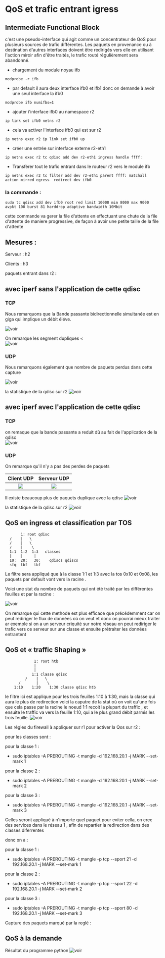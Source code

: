 # QoS et trafic entrant igress


## Intermediate Functional Block

c'est une pseudo-interface qui agit comme un concentrateur de QoS pour plusieurs sources de trafic différentes. Les paquets en provenance ou à destination d'autres interfaces doivent être redirigés vers elle en utilisant l'action miroir afin d'être traités, le trafic routé régulièrement sera abandonné.


 - chargement du module noyau ifb

 ```modprobe -r ifb```
 - par default il aura deux interface ifb0 et  ifb1 donc on demande à avoir une seul interface la ifb0

 ```modprobe ifb numifbs=1```

 - ajouter i'interface ifb0 au namespace r2

 ```ip link set ifb0 netns r2```

 - cela va activer l'interface ifb0 qui est sur r2

 ```ip netns exec r2 ip link set ifb0 up```

 - créer une entrée sur interface externe r2-eth1

 ```ip netns exec r2 tc qdisc add dev r2-eth1 ingress handle ffff:```

 - Transférer tout le trafic entrant dans le routeur r2  vers le module ifb

 ```ip netns exec r2 tc filter add dev r2-eth1 parent ffff: matchall action mirred egress  redirect dev ifb0```





### la commande :

```sudo tc qdisc add dev ifb0 root red limit 10000 min 8000 max 9000 avpkt 100 burst 81 harddrop adaptive bandwidth 10Mbit```

cette commande va gerer la file d'attente en effectuant une chute de la file d'attente de maniere progressive, de façon
à avoir une petite taille de la file d'attente



## Mesures :

Serveur : h2

Clients : h3

paquets entrant dans r2 :


## avec iperf sans l'application de cette qdisc


### TCP

Nous remarquons que la Bande passante bidirectionnelle simultanée est en giga qui implique un débit éléve.

![voir](img/TCPSans.png)

On remarque les segment dupliques <   
![voir](img/DuplicateTCPSans.png)

### UDP
Nous remarquons également que nombre de paquets perdus dans cette capture

![voir](img/UDPSansServer.png)

la statistique de la qdisc sur r2
![voir](img/Stat.png)


## avec iperf avec l'application de cette qdisc


### TCP
on remaque que la bande passante a reduit dû au fait de l'application de la qdisc  
![voir](img/TCPAvec.png "Client tcp sans l'application de la qdisc red")


### UDP

On remarque qu'il n'y a pas des perdes de paquets

Client UDP           |  Serveur UDP
:-------------------------:|:-------------------------:
![](img/ClientUDPAvec.png)  |  ![](img/UDPServerAvec.png)



Il existe beaucoup plus de paquets duplique avec la qdisc
![voir](img/DuliTCP.png "Serveur tcp sans l'application de la qdisc red")


la statistique de la qdisc sur r2
![voir](img/statAvec.png "Client tcp sans l'application de la qdisc red")


## QoS en ingress et classification par TOS


           1: root qdisc
      /    |   \
      /    |   \
      /    |    \
      1:1  1:2  1:3   classes
      |    |     |
      10:  20:   30:    qdiscs qdiscs
      sfq  tbf   tbf

Le filtre sera appliqué que à la classe 1:1 et 1:3 avec la tos 0x10 et 0x08, les
paquets par default vont vers la racine .

Voici une stat du nombre de paquets qui ont été traité par les différentes feuilles et par la racine :

![voir](img/statingress.png "Client tcp sans l'application de la qdisc red")


On remarque qui cette methode est plus efficace que précédemment  car on peut rediriger le flux de données où on veut et donc on pourrai mieux traiter ar exemple si on a un serveur criquité sur notre réseau on peut rediriger le trafic vers ce serveur sur une classe et ensuite prétraiter les données entrantent



## QoS et « traffic Shaping »


                 1: root htb
                 |
                 |
                1:1 classe qdisc
             /    |   \
          /       |    \
        1:10    1:20    1:30 classe qdisc htb


le filtre ici est applique pour les trois feuilles 1:10 à 1:30, mais la classe qui aura le plus de redirection
voici la caputre de la stat où on voit qu'une fois que cela passe par  la racine le  noeud 1:1 recoit la plupart du traffic , et ensuite le traffic va vers la feuille 1:10,
qui a le plus grand débit parmis les trois feuille.
![voir](img/Qos.png "Client tcp sans l'application de la qdisc red")



Les régles du firewall à appliquer sur r1 pour activer la Qos sur r2 :

pour les classes sont :

pour la classe 1 :
- sudo iptables -A PREROUTING -t mangle -d 192.168.20.1 -j MARK --set-mark 1

pour la classe 2 :
- sudo iptables -A PREROUTING -t mangle -d 192.168.20.1 -j MARK --set-mark 2

pour la classe 3 :
- sudo iptables -A PREROUTING -t mangle -d 192.168.20.1 -j MARK --set-mark 3

Celles seront appliqué à n'importe quel paquet pour eviter cella, on cree des services
dans le réseau 1 , afin de repartier la redirection dans des classes diferrentes

donc on a :

pour la classe 1 :
- sudo iptables -A PREROUTING -t mangle  -p tcp --sport 21 -d 192.168.20.1 -j MARK --set-mark 1

pour la classe 2 :
- sudo iptables -A PREROUTING -t mangle -p tcp --sport 22   -d 192.168.20.1 -j MARK --set-mark 2

pour la classe 3 :
- sudo iptables -A PREROUTING -t mangle  -p tcp --sport 80   -d 192.168.20.1 -j MARK --set-mark 3

 Capture des paquets marqué par la reglé :
  


## QoS à la demande

Résultat du programme python
![voir](img/QosDemande.png "Client tcp sans l'application de la qdisc red")

